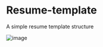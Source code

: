 # Resume-template

A simple resume template structure

![image](https://github.com/PatrickNthiwa/resume-template/assets/102645955/7882efe2-ba9e-4858-aa66-ee34a463c088)

